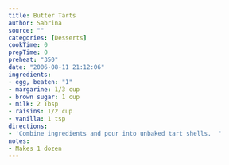 ```yaml
---
title: Butter Tarts
author: Sabrina
source: ""
categories: [Desserts]
cookTime: 0
prepTime: 0
preheat: "350"
date: "2006-08-11 21:12:06"
ingredients:
- egg, beaten: "1"
- margarine: 1/3 cup
- brown sugar: 1 cup
- milk: 2 Tbsp
- raisins: 1/2 cup
- vanilla: 1 tsp
directions:
- 'Combine ingredients and pour into unbaked tart shells.  '
notes:
- Makes 1 dozen
---
```


